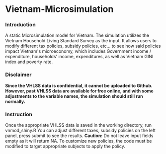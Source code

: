 # Vietnam-Microsimulation

### Introduction
A static Microsimulation model for Vietnam.
The simulation utilizes the Vietnam Household Living Standard Survey as the input. It allows users to modify different tax policies, subsidy policies, etc... to see how said policies impact Vietnam's microeconomy, which includes Government income / expenditure, households' income, expenditures, as well as Vietnam GINI index and poverty rate.

### Disclaimer
**Since the VHLSS data is confidential, it cannot be uploaded to Github. However, past VHLSS data are available for free online, and with some adjustments to the variable names, the simulation should still run normally.**

### Instruction
Once the appropriate VHLSS data is saved in the working directory, run vnmod_shiny.R
You can adjust different taxes, subsidy policies on the left panel, press submit to see the results.
**Caution:** Do not leave input fields empty as it will return NA.
To customize new policies, the code must be modified to target appropriate subjects to apply the policy.
